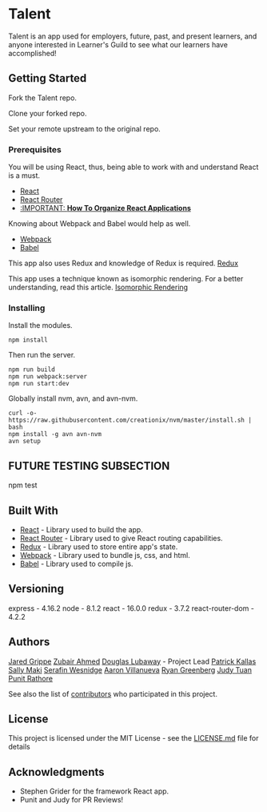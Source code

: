 # Talent

Talent is an app used for employers, future, past, and present learners, and anyone interested in Learner's Guild to see what our learners have accomplished!

## Getting Started

Fork the Talent repo.

Clone your forked repo.

Set your remote upstream to the original repo.

### Prerequisites

You will be using React, thus, being able to work with and understand React is a must.

- [React](https://reactjs.org/tutorial/tutorial.html)
- [React Router](https://reacttraining.com/react-router/web/api/Redirect)
- [:IMPORTANT: **How To Organize React Applications**](https://medium.com/@dan_abramov/smart-and-dumb-components-7ca2f9a7c7d0)

Knowing about Webpack and Babel would help as well.
- [Webpack](https://www.youtube.com/watch?v=JdGnYNtuEtE&index=1&list=PLkEZWD8wbltnRp6nRR8kv97RbpcUdNawY)
- [Babel](http://babeljs.io/docs/setup/)

This app also uses Redux and knowledge of Redux is required.
  [Redux](https://redux.js.org/)

This app uses a technique known as isomorphic rendering. For a better understanding, read this article.
  [Isomorphic Rendering](https://medium.com/@phoebe.greig/headache-free-isomorphic-app-tutorial-react-js-react-router-node-js-ssr-with-state-and-es6-797a8d8e493a)

### Installing

Install the modules.

```
npm install
```

Then run the server.

```
npm run build
npm run webpack:server
npm run start:dev

```
Globally install nvm, avn, and avn-nvm.

```
curl -o- https://raw.githubusercontent.com/creationix/nvm/master/install.sh | bash
npm install -g avn avn-nvm
avn setup
```

## FUTURE TESTING SUBSECTION

npm test

## Built With

* [React](https://reactjs.org/) - Library used to build the app.
* [React Router](https://reacttraining.com/react-router/) - Library used to give React routing capabilities.
* [Redux](https://redux.js.org/) - Library used to store entire app's state.
* [Webpack](https://webpack.js.org/) - Library used to bundle js, css, and html.
* [Babel](https://babeljs.io/) - Library used to compile js.

## Versioning

express - 4.16.2
node - 8.1.2
react - 16.0.0
redux - 3.7.2
react-router-dom - 4.2.2

## Authors

[Jared Grippe](https://github.com/deadlyicon)
[Zubair Ahmed](https://github.com/zubairnahmed)
[Douglas Lubaway](https://github.com/hhhhhaaaa) - Project Lead
[Patrick Kallas](https://github.com/pkallas)
[Sally Maki](https://github.com/leikkisa)
[Serafin Wesnidge](https://github.com/lumodon)
[Aaron Villanueva](https://github.com/aaronev)
[Ryan Greenberg](https://github.com/optomal7)
[Judy Tuan](https://github.com/judytuna)
[Punit Rathore](https://github.com/punitrathore)

See also the list of [contributors](https://github.com/your/project/contributors) who participated in this project.

## License

This project is licensed under the MIT License - see the [LICENSE.md](LICENSE.md) file for details

## Acknowledgments

* Stephen Grider for the framework React app.
* Punit and Judy for PR Reviews!

